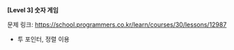 **[Level 3] 숫자 게임**

문제 링크: https://school.programmers.co.kr/learn/courses/30/lessons/12987

* 투 포인터, 정렬 이용

